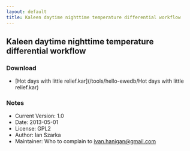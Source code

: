 ```yaml
---
layout: default
title: Kaleen daytime nighttime temperature differential workflow
---
```

  
## Kaleen daytime nighttime temperature differential workflow
  
### Download
* [Hot days with little relief.kar](/tools/hello-ewedb/Hot days with little relief.kar)

### Notes
* Current Version:  1.0
* Date:   2013-05-01
* License: 	GPL2
* Author: Ian Szarka
* Maintainer: Who to complain to <ivan.hanigan@gmail.com>
  
